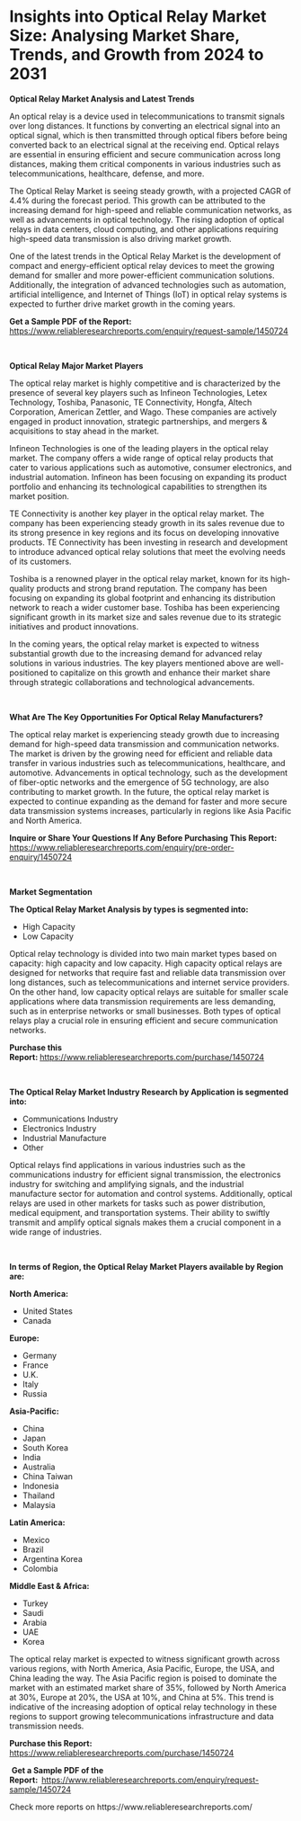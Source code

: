 <p><h1>Insights into Optical Relay Market Size: Analysing Market Share, Trends, and Growth from 2024 to 2031</h1></p><p><strong>Optical Relay Market Analysis and Latest Trends</strong></p>
<p><p>An optical relay is a device used in telecommunications to transmit signals over long distances. It functions by converting an electrical signal into an optical signal, which is then transmitted through optical fibers before being converted back to an electrical signal at the receiving end. Optical relays are essential in ensuring efficient and secure communication across long distances, making them critical components in various industries such as telecommunications, healthcare, defense, and more.</p><p>The Optical Relay Market is seeing steady growth, with a projected CAGR of 4.4% during the forecast period. This growth can be attributed to the increasing demand for high-speed and reliable communication networks, as well as advancements in optical technology. The rising adoption of optical relays in data centers, cloud computing, and other applications requiring high-speed data transmission is also driving market growth.</p><p>One of the latest trends in the Optical Relay Market is the development of compact and energy-efficient optical relay devices to meet the growing demand for smaller and more power-efficient communication solutions. Additionally, the integration of advanced technologies such as automation, artificial intelligence, and Internet of Things (IoT) in optical relay systems is expected to further drive market growth in the coming years.</p></p>
<p><strong>Get a Sample PDF of the Report:&nbsp;</strong> <a href="https://www.reliableresearchreports.com/enquiry/request-sample/1450724">https://www.reliableresearchreports.com/enquiry/request-sample/1450724</a></p>
<p>&nbsp;</p>
<p><strong>Optical Relay Major Market Players</strong></p>
<p><p>The optical relay market is highly competitive and is characterized by the presence of several key players such as Infineon Technologies, Letex Technology, Toshiba, Panasonic, TE Connectivity, Hongfa, Altech Corporation, American Zettler, and Wago. These companies are actively engaged in product innovation, strategic partnerships, and mergers & acquisitions to stay ahead in the market.</p><p>Infineon Technologies is one of the leading players in the optical relay market. The company offers a wide range of optical relay products that cater to various applications such as automotive, consumer electronics, and industrial automation. Infineon has been focusing on expanding its product portfolio and enhancing its technological capabilities to strengthen its market position.</p><p>TE Connectivity is another key player in the optical relay market. The company has been experiencing steady growth in its sales revenue due to its strong presence in key regions and its focus on developing innovative products. TE Connectivity has been investing in research and development to introduce advanced optical relay solutions that meet the evolving needs of its customers.</p><p>Toshiba is a renowned player in the optical relay market, known for its high-quality products and strong brand reputation. The company has been focusing on expanding its global footprint and enhancing its distribution network to reach a wider customer base. Toshiba has been experiencing significant growth in its market size and sales revenue due to its strategic initiatives and product innovations.</p><p>In the coming years, the optical relay market is expected to witness substantial growth due to the increasing demand for advanced relay solutions in various industries. The key players mentioned above are well-positioned to capitalize on this growth and enhance their market share through strategic collaborations and technological advancements.</p></p>
<p>&nbsp;</p>
<p><strong>What Are The Key Opportunities For Optical Relay Manufacturers?</strong></p>
<p><p>The optical relay market is experiencing steady growth due to increasing demand for high-speed data transmission and communication networks. The market is driven by the growing need for efficient and reliable data transfer in various industries such as telecommunications, healthcare, and automotive. Advancements in optical technology, such as the development of fiber-optic networks and the emergence of 5G technology, are also contributing to market growth. In the future, the optical relay market is expected to continue expanding as the demand for faster and more secure data transmission systems increases, particularly in regions like Asia Pacific and North America.</p></p>
<p><strong>Inquire or Share Your Questions If Any Before Purchasing This Report:</strong> <a href="https://www.reliableresearchreports.com/enquiry/pre-order-enquiry/1450724">https://www.reliableresearchreports.com/enquiry/pre-order-enquiry/1450724</a></p>
<p>&nbsp;</p>
<p><strong>Market Segmentation</strong></p>
<p><strong>The Optical Relay Market Analysis by types is segmented into:</strong></p>
<p><ul><li>High Capacity</li><li>Low Capacity</li></ul></p>
<p><p>Optical relay technology is divided into two main market types based on capacity: high capacity and low capacity. High capacity optical relays are designed for networks that require fast and reliable data transmission over long distances, such as telecommunications and internet service providers. On the other hand, low capacity optical relays are suitable for smaller scale applications where data transmission requirements are less demanding, such as in enterprise networks or small businesses. Both types of optical relays play a crucial role in ensuring efficient and secure communication networks.</p></p>
<p><strong>Purchase this Report:&nbsp;</strong><a href="https://www.reliableresearchreports.com/purchase/1450724">https://www.reliableresearchreports.com/purchase/1450724</a></p>
<p>&nbsp;</p>
<p><strong>The Optical Relay Market Industry Research by Application is segmented into:</strong></p>
<p><ul><li>Communications Industry</li><li>Electronics Industry</li><li>Industrial Manufacture</li><li>Other</li></ul></p>
<p><p>Optical relays find applications in various industries such as the communications industry for efficient signal transmission, the electronics industry for switching and amplifying signals, and the industrial manufacture sector for automation and control systems. Additionally, optical relays are used in other markets for tasks such as power distribution, medical equipment, and transportation systems. Their ability to swiftly transmit and amplify optical signals makes them a crucial component in a wide range of industries.</p></p>
<p>&nbsp;</p>
<p><strong>In terms of Region, the Optical Relay Market Players available by Region are:</strong></p>
<p>
    <p> <strong> North America: </strong>
        <ul>
            <li>United States</li>
            <li>Canada</li>
        </ul>
        </p> 
    <p> <strong> Europe: </strong>
        <ul>
            <li>Germany</li>
            <li>France</li>
            <li>U.K.</li>
            <li>Italy</li>
            <li>Russia</li>
        </ul>
        </p> 
    <p> <strong> Asia-Pacific: </strong>
        <ul>
            <li>China</li>
            <li>Japan</li>
            <li>South Korea</li>
            <li>India</li>
            <li>Australia</li>
            <li>China Taiwan</li>
            <li>Indonesia</li>
            <li>Thailand</li>
            <li>Malaysia</li>
        </ul>
        </p> 
    <p> <strong> Latin America: </strong>
        <ul>
            <li>Mexico</li>
            <li>Brazil</li>
            <li>Argentina Korea</li>
            <li>Colombia</li>
        </ul>
        </p> 
    <p> <strong> Middle East & Africa: </strong>
        <ul>
            <li>Turkey</li>
            <li>Saudi</li>
            <li>Arabia</li>
            <li>UAE</li>
            <li>Korea</li>
        </ul>
    </p>
    </p>
<p><p>The optical relay market is expected to witness significant growth across various regions, with North America, Asia Pacific, Europe, the USA, and China leading the way. The Asia Pacific region is poised to dominate the market with an estimated market share of 35%, followed by North America at 30%, Europe at 20%, the USA at 10%, and China at 5%. This trend is indicative of the increasing adoption of optical relay technology in these regions to support growing telecommunications infrastructure and data transmission needs.</p></p>
<p><strong>Purchase this Report: </strong><a href="https://www.reliableresearchreports.com/purchase/1450724">https://www.reliableresearchreports.com/purchase/1450724</a></p>
<p>&nbsp;<strong>Get a Sample PDF of the Report:&nbsp;&nbsp;</strong><a href="https://www.reliableresearchreports.com/enquiry/request-sample/1450724">https://www.reliableresearchreports.com/enquiry/request-sample/1450724</a></p>
<p><strong></strong></p>
<p>Check more reports on https://www.reliableresearchreports.com/</p>